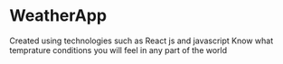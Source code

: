 # WeatherApp
Created using technologies such as React js and javascript
Know what temprature  conditions you will feel in any part of the world
